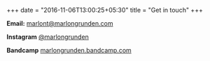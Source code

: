 +++
date = "2016-11-06T13:00:25+05:30"
title = "Get in touch"
+++

**Email:** marlont@marlongrunden.com

**Instagram** [@marlongrunden](https://www.instagram.com/marlongrunden/?hl=en)

**Bandcamp** [marlongrunden.bandcamp.com](https://marlongrunden.bandcamp.com/)
